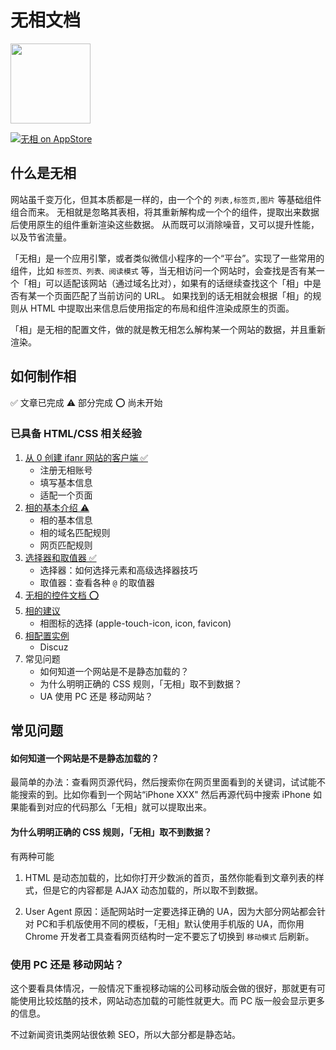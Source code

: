 # 无相文档

<img src="https://is5-ssl.mzstatic.com/image/thumb/Purple128/v4/dd/5d/8e/dd5d8ed6-3642-7e77-eebf-457c6a243c9e/AppIcon-1x_U007emarketing-85-220-6.png/246x0w.jpg" width=128/>

[![无相 on AppStore](https://linkmaker.itunes.apple.com/assets/shared/badges/zh-chs/appstore-lrg.svg "View on App Store")](https://itunes.apple.com/app/apple-store/id1179750280?pt=id1331533746&ct=docs&mt=8)


## 什么是无相

网站虽千变万化，但其本质都是一样的，由一个个的 `列表,标签页,图片` 等基础组件组合而来。 无相就是忽略其表相，将其重新解构成一个个的组件，提取出来数据后使用原生的组件重新渲染这些数据。 从而既可以消除噪音，又可以提升性能，以及节省流量。


「无相」是一个应用引擎，或者类似微信小程序的一个“平台”。实现了一些常用的组件，比如 `标签页、列表、阅读模式` 等，当无相访问一个网站时，会查找是否有某一个「相」可以适配该网站（通过域名比对），如果有的话继续查找这个「相」中是否有某一个页面匹配了当前访问的 URL。 如果找到的话无相就会根据「相」的规则从 HTML 中提取出来信息后使用指定的布局和组件渲染成原生的页面。


「相」是无相的配置文件，做的就是教无相怎么解构某一个网站的数据，并且重新渲染。


## 如何制作相

✅  文章已完成 ⚠️  部分完成 ⭕️ 尚未开始


### 已具备 HTML/CSS 相关经验

1. [从 0 创建 ifanr 网站的客户端 ✅](./zh/GetStarted.md)
    * 注册无相账号
    * 填写基本信息
    * 适配一个页面
2. [相的基本介绍 ⚠️](./zh/Editor.md)
    * 相的基本信息
    * 相的域名匹配规则
    * 网页匹配规则
3. [选择器和取值器 ✅](./zh/Selector.md)
    * 选择器：如何选择元素和高级选择器技巧
    * 取值器：查看各种 `@` 的取值器
4. [无相的控件文档 ⭕️](./zh/Components.md)
5. [相的建议](./zh/Common.md)
    * 相图标的选择 (apple-touch-icon, icon, favicon)
6. [相配置实例](./zh/Demo.md)
    * Discuz
7. 常见问题
    * 如何知道一个网站是不是静态加载的？
    * 为什么明明正确的 CSS 规则，「无相」取不到数据？
    * UA 使用 PC 还是 移动网站？


## 常见问题


#### 如何知道一个网站是不是静态加载的？

最简单的办法：查看网页源代码，然后搜索你在网页里面看到的关键词，试试能不能搜索的到。比如你看到一个网站“iPhone XXX" 然后再源代码中搜索 iPhone 如果能看到对应的代码那么「无相」就可以提取出来。


#### 为什么明明正确的 CSS 规则，「无相」取不到数据？

有两种可能

1. HTML 是动态加载的，比如你打开少数派的首页，虽然你能看到文章列表的样式，但是它的内容都是 AJAX 动态加载的，所以取不到数据。

2. User Agent 原因：适配网站时一定要选择正确的 UA，因为大部分网站都会针对 PC和手机版使用不同的模板，「无相」默认使用手机版的 UA，而你用 Chrome 开发者工具查看网页结构时一定不要忘了切换到 `移动模式` 后刷新。


### 使用 PC 还是 移动网站？

这个要看具体情况，一般情况下重视移动端的公司移动版会做的很好，那就更有可能使用比较炫酷的技术，网站动态加载的可能性就更大。而 PC 版一般会显示更多的信息。

不过新闻资讯类网站很依赖 SEO，所以大部分都是静态站。
